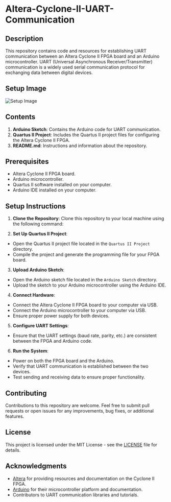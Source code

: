 # Altera-Cyclone-II-UART-Communication

## Description
This repository contains code and resources for establishing UART communication between an Altera Cyclone II FPGA board and an Arduino microcontroller. UART (Universal Asynchronous Receiver/Transmitter) communication is a widely used serial communication protocol for exchanging data between digital devices.

## Setup Image
![Setup Image](images/setup.jpg)

## Contents
1. **Arduino Sketch**: Contains the Arduino code for UART communication.
2. **Quartus II Project**: Includes the Quartus II project files for configuring the Altera Cyclone II FPGA.
3. **README.md**: Instructions and information about the repository.

## Prerequisites
- Altera Cyclone II FPGA board.
- Arduino microcontroller.
- Quartus II software installed on your computer.
- Arduino IDE installed on your computer.

## Setup Instructions
1. **Clone the Repository**: Clone this repository to your local machine using the following command:

2. **Set Up Quartus II Project**:
- Open the Quartus II project file located in the `Quartus II Project` directory.
- Compile the project and generate the programming file for your FPGA board.

3. **Upload Arduino Sketch**:
- Open the Arduino sketch file located in the `Arduino Sketch` directory.
- Upload the sketch to your Arduino microcontroller using the Arduino IDE.

4. **Connect Hardware**:
- Connect the Altera Cyclone II FPGA board to your computer via USB.
- Connect the Arduino microcontroller to your computer via USB.
- Ensure proper power supply for both devices.

5. **Configure UART Settings**:
- Ensure that the UART settings (baud rate, parity, etc.) are consistent between the FPGA and Arduino code.

6. **Run the System**:
- Power on both the FPGA board and the Arduino.
- Verify that UART communication is established between the two devices.
- Test sending and receiving data to ensure proper functionality.

## Contributing
Contributions to this repository are welcome. Feel free to submit pull requests or open issues for any improvements, bug fixes, or additional features.

## License
This project is licensed under the MIT License - see the [LICENSE](LICENSE) file for details.

## Acknowledgments
- [Altera](https://www.intel.com/content/www/us/en/products/programmable/fpga/cyclone-series.html) for providing resources and documentation on the Cyclone II FPGA.
- [Arduino](https://www.arduino.cc/) for their microcontroller platform and documentation.
- Contributors to UART communication libraries and tutorials.

